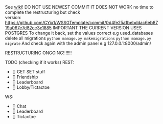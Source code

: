 See [wiki](../../wiki)!
DO NOT USE NEWEST COMMIT IT DOES NOT WORK
no time to complete the restructuring but check  
version: https://github.com/CYix1/WSSGTemplate/commit/0d4fe25a1bebddac6eb8719a067e7d82ce3e1885
IMPORTANT THE CURRENT VERSION USES POSTGRES 
To change it back, set the values correct e.g used_databases
delete all migrations 
`python manage.py makemigrations`
`python manage.py migrate`
And check again with the admin panel e.g 127.0.0.1:8000/admin/
  
RESTRUCTURING ONGOING!!!!!!! 

TODO (checking if it works)
REST:
- [] GET SET stuff
- [] Friendship
- [] Leaderboard
- [] Lobby/Tictactoe

WS:
- [] Chat
- [] Leaderboard
- [] Tictactoe
